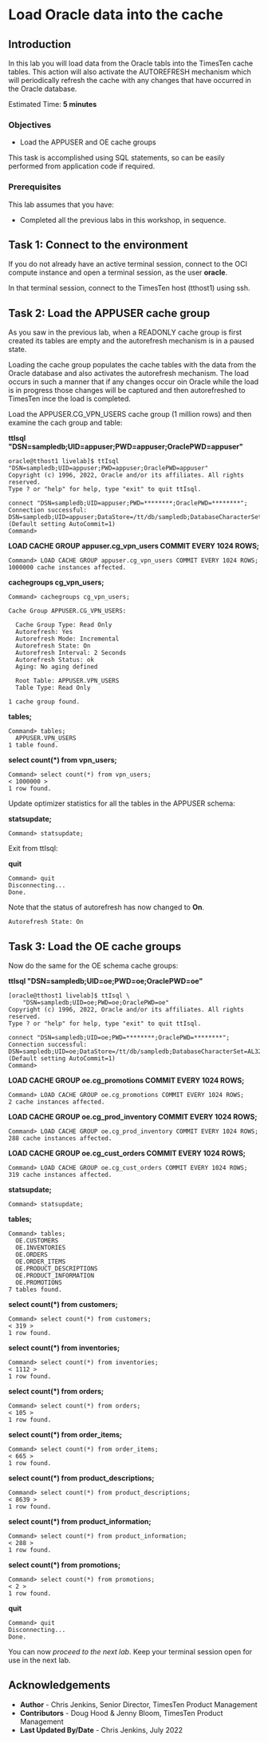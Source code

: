 # Load Oracle data into the cache

## Introduction

In this lab you will load data from the Oracle tabls into the TimesTen cache tables. This action will also activate the AUTOREFRESH mechanism which will periodically refresh the cache with any changes that have occurred in the Oracle database.

Estimated Time: **5 minutes**

### Objectives

- Load the APPUSER and OE cache groups

This task is accomplished using SQL statements, so can be easily performed from application code if required.

### Prerequisites

This lab assumes that you have:

- Completed all the previous labs in this workshop, in sequence.

## Task 1: Connect to the environment

If you do not already have an active terminal session, connect to the OCI compute instance and open a terminal session, as the user **oracle**.

In that terminal session, connect to the TimesTen host (tthost1) using ssh.

## Task 2: Load the APPUSER cache group

As you saw in the previous lab, when a READONLY cache group is first created its tables are empty and the autorefresh mechanism is in a paused state.

Loading the cache group populates the cache tables with the data from the Oracle database and also activates the autorefresh mechanism. The load occurs in such a manner that if any changes occur oin Oracle while the load is in progress those changes will be captured and then autorefreshed to TimesTen ince the load is completed.

Load the APPUSER.CG\_VPN\_USERS cache group (1 million rows) and then examine the cach group and table:

**ttIsql "DSN=sampledb;UID=appuser;PWD=appuser;OraclePWD=appuser"**

```
oracle@tthost1 livelab]$ ttIsql "DSN=sampledb;UID=appuser;PWD=appuser;OraclePWD=appuser"
Copyright (c) 1996, 2022, Oracle and/or its affiliates. All rights reserved.
Type ? or "help" for help, type "exit" to quit ttIsql.

connect "DSN=sampledb;UID=appuser;PWD=********;OraclePWD=********";
Connection successful: DSN=sampledb;UID=appuser;DataStore=/tt/db/sampledb;DatabaseCharacterSet=AL32UTF8;ConnectionCharacterSet=AL32UTF8;LogFileSize=256;LogBufMB=256;PermSize=1024;TempSize=256;OracleNetServiceName=ORCLPDB1;
(Default setting AutoCommit=1)
Command>
```
**LOAD CACHE GROUP appuser.cg\_vpn\_users COMMIT EVERY 1024 ROWS;**

```
Command> LOAD CACHE GROUP appuser.cg_vpn_users COMMIT EVERY 1024 ROWS;
1000000 cache instances affected.
```
**cachegroups cg\_vpn\_users;**

```
Command> cachegroups cg_vpn_users;

Cache Group APPUSER.CG_VPN_USERS:

  Cache Group Type: Read Only
  Autorefresh: Yes
  Autorefresh Mode: Incremental
  Autorefresh State: On
  Autorefresh Interval: 2 Seconds
  Autorefresh Status: ok
  Aging: No aging defined

  Root Table: APPUSER.VPN_USERS
  Table Type: Read Only

1 cache group found.
```
**tables;**

```
Command> tables;
  APPUSER.VPN_USERS
1 table found. 
```
**select count(\*) from vpn\_users;**

```
Command> select count(*) from vpn_users;
< 1000000 >
1 row found.
```
Update optimizer statistics for all the tables in the APPUSER schema:

**statsupdate;**

```
Command> statsupdate;
```
Exit from ttIsql:

**quit**

```
Command> quit
Disconnecting...
Done.
```

Note that the status of autorefresh has now changed to  **On**.

```
Autorefresh State: On
```

## Task 3: Load the OE cache groups

Now do the same for the OE schema cache groups:

**ttIsql "DSN=sampledb;UID=oe;PWD=oe;OraclePWD=oe"**

```
[oracle@tthost1 livelab]$ ttIsql \
    "DSN=sampledb;UID=oe;PWD=oe;OraclePWD=oe"
Copyright (c) 1996, 2022, Oracle and/or its affiliates. All rights reserved.
Type ? or "help" for help, type "exit" to quit ttIsql.

connect "DSN=sampledb;UID=oe;PWD=********;OraclePWD=********";
Connection successful: DSN=sampledb;UID=oe;DataStore=/tt/db/sampledb;DatabaseCharacterSet=AL32UTF8;ConnectionCharacterSet=AL32UTF8;LogFileSize=256;LogBufMB=256;PermSize=1024;TempSize=256;OracleNetServiceName=ORCLPDB1;
(Default setting AutoCommit=1)
Command> 
```
**LOAD CACHE GROUP oe.cg\_promotions COMMIT EVERY 1024 ROWS;**

```
Command> LOAD CACHE GROUP oe.cg_promotions COMMIT EVERY 1024 ROWS;
2 cache instances affected.
```
**LOAD CACHE GROUP oe.cg\_prod\_inventory COMMIT EVERY 1024 ROWS;**

```
Command> LOAD CACHE GROUP oe.cg_prod_inventory COMMIT EVERY 1024 ROWS;
288 cache instances affected.
```
**LOAD CACHE GROUP oe.cg\_cust\_orders COMMIT EVERY 1024 ROWS;**

```
Command> LOAD CACHE GROUP oe.cg_cust_orders COMMIT EVERY 1024 ROWS;
319 cache instances affected.
```
**statsupdate;**

```
Command> statsupdate;
```
**tables;**

```
Command> tables;
  OE.CUSTOMERS
  OE.INVENTORIES
  OE.ORDERS
  OE.ORDER_ITEMS
  OE.PRODUCT_DESCRIPTIONS
  OE.PRODUCT_INFORMATION
  OE.PROMOTIONS
7 tables found.
```
**select count(\*) from customers;**

```
Command> select count(*) from customers;
< 319 >
1 row found.
```
**select count(\*) from inventories;**

```
Command> select count(*) from inventories;
< 1112 >
1 row found.
```
**select count(\*) from orders;**

```
Command> select count(*) from orders;
< 105 >
1 row found.
```
**select count(\*) from order\_items;**

```
Command> select count(*) from order_items;
< 665 >
1 row found.
```
**select count(\*) from product\_descriptions;**

```
Command> select count(*) from product_descriptions;
< 8639 >
1 row found.
```
**select count(\*) from product\_information;**

```
Command> select count(*) from product_information;
< 288 >
1 row found.
```
**select count(\*) from promotions;**

```
Command> select count(*) from promotions;
< 2 >
1 row found.
```
**quit**

```
Command> quit
Disconnecting...
Done.
```

You can now *proceed to the next lab*. Keep your terminal session open for use in the next lab.

## Acknowledgements

* **Author** - Chris Jenkins, Senior Director, TimesTen Product Management
* **Contributors** -  Doug Hood & Jenny Bloom, TimesTen Product Management
* **Last Updated By/Date** - Chris Jenkins, July 2022

